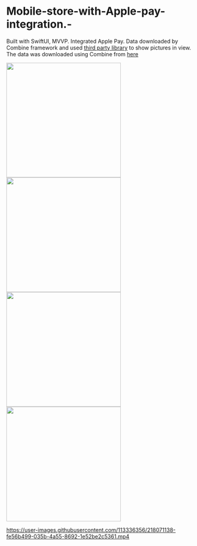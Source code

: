 # Mobile-store-with-Apple-pay-integration.-
Built with SwiftUI, MVVP. Integrated Apple Pay.
Data downloaded by Combine framework and used  [third party library](https://github.com/SDWebImage/SDWebImageSwiftUI)  to show pictures in view. The data was downloaded using Combine from [here](https://dummyjson.com/products)





<img src="https://user-images.githubusercontent.com/113336356/218041442-1be856de-c8f0-4cd6-a033-cf567934f0ff.png" width="300">

<img src="https://user-images.githubusercontent.com/113336356/218041493-9987be5b-9ecc-480b-8d2a-85dd426b1550.png" width="300">

<img src="https://user-images.githubusercontent.com/113336356/218041518-825f4e8d-05ce-41a9-b743-d0bf09778a07.png" width="300">

<img src="https://user-images.githubusercontent.com/113336356/218041545-d04f2e5d-cae9-4f49-b8fb-439b26ca9c5a.png" width="300">


https://user-images.githubusercontent.com/113336356/218071138-fe56b499-035b-4a55-8692-1e52be2c5361.mp4

